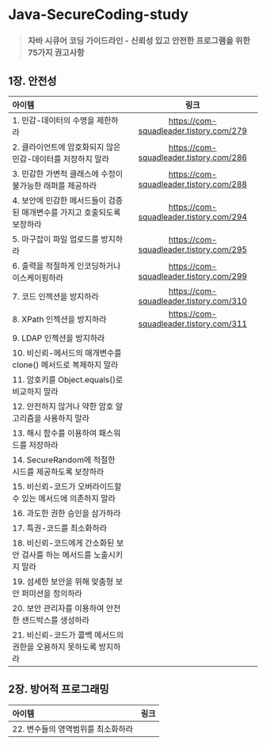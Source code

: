 # Java-SecureCoding-study

> ### 자바 시큐어 코딩 가이드라인 - 신뢰성 있고 안전한 프로그램을 위한 75가지 권고사항  

 

## 1장. 안전성  
|아이템|링크|
|:---|:---:|
|1. 민감-데이터의 수명을 제한하라 | https://com-squadleader.tistory.com/279 |  
|2. 클라이언트에 암호화되지 않은 민감-데이터를 저장하지 말라 | https://com-squadleader.tistory.com/286 |
|3. 민감한 가변적 클래스에 수정이 불가능한 래퍼를 제공하라 | https://com-squadleader.tistory.com/288 |
|4. 보안에 민감한 메서드들이 검증된 매개변수를 가지고 호출되도록 보장하라 | https://com-squadleader.tistory.com/294 |
|5. 마구잡이 파일 업로드를 방지하라 | https://com-squadleader.tistory.com/295 |
|6. 출력을 적절하게 인코딩하거나 이스케이핑하라 | https://com-squadleader.tistory.com/299 |
|7. 코드 인젝션을 방지하라 | https://com-squadleader.tistory.com/310 |
|8. XPath 인젝션을 방지하라 | https://com-squadleader.tistory.com/311 |
|9. LDAP 인젝션을 방지하라 | |
|10. 비신뢰-메서드의 매개변수를 clone() 메서드로 복제하지 말라 | |
|11. 암호키를 Object.equals()로 비교하지 말라 | |
|12. 안전하지 않거나 약한 암호 알고리즘을 사용하지 말라 | |
|13. 해시 함수를 이용하여 패스워드를 저장하라 | |
|14. SecureRandom에 적절한 시드를 제공하도록 보장하라 | |
|15. 비신뢰-코드가 오버라이드할 수 있는 메서드에 의존하지 말라 | |
|16. 과도한 권한 승인을 삼가하라 | |
|17. 특권-코드를 최소화하라 | |
|18. 비신뢰-코드에게 간소화된 보안 검사를 하는 메서드를 노출시키지 말라 | |
|19. 섬세한 보안을 위해 맞춤형 보안 퍼미션을 정의하라 | |
|20. 보안 관리자를 이용하여 안전한 샌드박스를 생성하라 | |
|21. 비신뢰-코드가 콜백 메서드의 권한을 오용하지 못하도록 방지하라 | |


## 2장. 방어적 프로그래밍  
|아이템|링크|
|:---|:---:|
|22. 변수들의 영역범위를 최소화하라 |  |  


